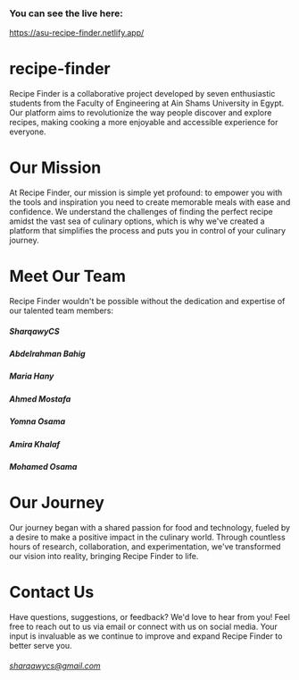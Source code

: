 ### You can see the live here:
https://asu-recipe-finder.netlify.app/


# recipe-finder
Recipe Finder is a collaborative project developed by seven enthusiastic students from the Faculty of Engineering at Ain Shams University in Egypt. Our platform aims to revolutionize the way people discover and explore recipes, making cooking a more enjoyable and accessible experience for everyone.
# Our Mission
At Recipe Finder, our mission is simple yet profound: to empower you with the tools and inspiration you need to create memorable meals with ease and confidence. We understand the challenges of finding the perfect recipe amidst the vast sea of culinary options, which is why we've created a platform that simplifies the process and puts you in control of your culinary journey.
# Meet Our Team
Recipe Finder wouldn't be possible without the dedication and expertise of our talented team members:

##### SharqawyCS
##### Abdelrahman Bahig
##### Maria Hany
##### Ahmed Mostafa
##### Yomna Osama
##### Amira Khalaf
##### Mohamed Osama
# Our Journey
Our journey began with a shared passion for food and technology, fueled by a desire to make a positive impact in the culinary world. Through countless hours of research, collaboration, and experimentation, we've transformed our vision into reality, bringing Recipe Finder to life.

# Contact Us
Have questions, suggestions, or feedback? We'd love to hear from you! Feel free to reach out to us via email or connect with us on social media. Your input is invaluable as we continue to improve and expand Recipe Finder to better serve you.
###### sharqawycs@gmail.com